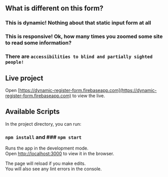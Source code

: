 ## What is different on this form?
### This is dynamic! Nothing about that static input form at all
### This is responsive! Ok, how many times you zoomed some site to read some information?
### There are `accessibilities to blind and partially sighted people!`


## Live project
Open [https://dynamic-register-form.firebaseapp.com](https://dynamic-register-form.firebaseapp.com) to view the live.


## Available Scripts

In the project directory, you can run:

### `npm install` and ### `npm start`

Runs the app in the development mode.<br>
Open [http://localhost:3000](http://localhost:3000) to view it in the browser.

The page will reload if you make edits.<br>
You will also see any lint errors in the console.

